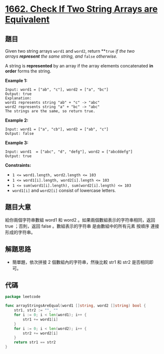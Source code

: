 # [1662. Check If Two String Arrays are Equivalent](https://leetcode.com/problems/check-if-two-string-arrays-are-equivalent/)


## 題目

Given two string arrays `word1` and `word2`, return **`true` *if the two arrays **represent** the same string, and* `false` *otherwise.*

A string is **represented** by an array if the array elements concatenated **in order** forms the string.

**Example 1:**

```
Input: word1 = ["ab", "c"], word2 = ["a", "bc"]
Output: true
Explanation:
word1 represents string "ab" + "c" -> "abc"
word2 represents string "a" + "bc" -> "abc"
The strings are the same, so return true.
```

**Example 2:**

```
Input: word1 = ["a", "cb"], word2 = ["ab", "c"]
Output: false
```

**Example 3:**

```
Input: word1  = ["abc", "d", "defg"], word2 = ["abcddefg"]
Output: true
```

**Constraints:**

- `1 <= word1.length, word2.length <= 103`
- `1 <= word1[i].length, word2[i].length <= 103`
- `1 <= sum(word1[i].length), sum(word2[i].length) <= 103`
- `word1[i]` and `word2[i]` consist of lowercase letters.

## 題目大意

給你兩個字符串數組 word1 和 word2 。如果兩個數組表示的字符串相同，返回 true ；否則，返回 false 。數組表示的字符串 是由數組中的所有元素 按順序 連接形成的字符串。

## 解題思路

- 簡單題，依次拼接 2 個數組內的字符串，然後比較 str1 和 str2 是否相同即可。

## 代碼

```go
package leetcode

func arrayStringsAreEqual(word1 []string, word2 []string) bool {
	str1, str2 := "", ""
	for i := 0; i < len(word1); i++ {
		str1 += word1[i]
	}
	for i := 0; i < len(word2); i++ {
		str2 += word2[i]
	}
	return str1 == str2
}
```